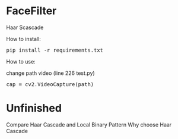 # FaceFilter
Haar Scascade

How to install:
<pre>pip install -r requirements.txt</pre>
How to use:

change path video (line 226 test.py)
<pre>cap = cv2.VideoCapture(path)</pre>
# Unfinished
Compare Haar Cascade and Local Binary Pattern
Why choose Haar Cascade
